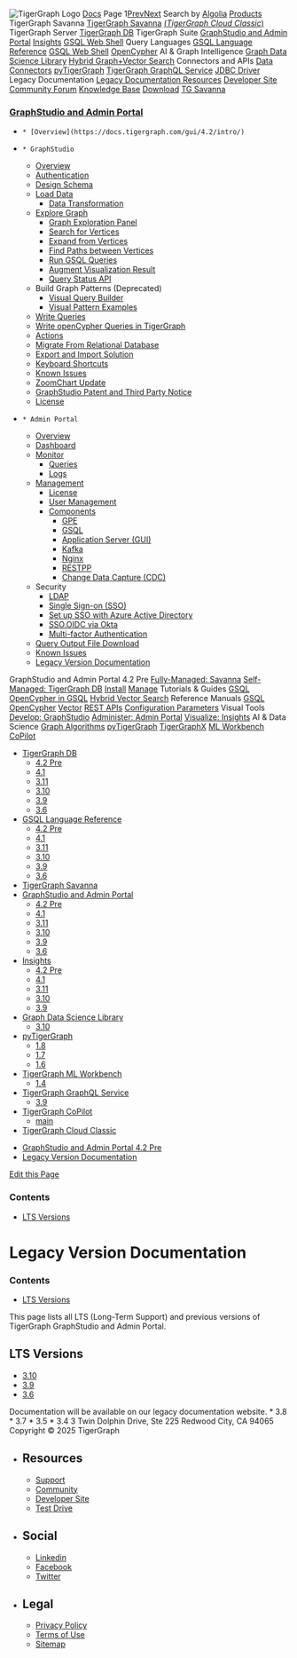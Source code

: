 ![TigerGraph Logo](https://www.tigergraph.com/wp-content/uploads/2020/05/TG_LOGO.svg) [Docs](https://docs.tigergraph.com/home)
Page 1[Prev](https://docs.tigergraph.com/gui/4.2/intro/legacy-tg-versions)[Next](https://docs.tigergraph.com/gui/4.2/intro/legacy-tg-versions)
Search by [Algolia](https://www.algolia.com/docsearch)
[Products](https://docs.tigergraph.com/gui/4.2/intro/legacy-tg-versions)
TigerGraph Savanna
[TigerGraph Savanna](https://docs.tigergraph.com/savanna/main/overview/) [(_TigerGraph Cloud Classic_)](https://docs.tigergraph.com/cloud/main/start/overview)
TigerGraph Server
[TigerGraph DB](https://docs.tigergraph.com/tigergraph-server/4.2/intro/)
TigerGraph Suite
[GraphStudio and Admin Portal](https://docs.tigergraph.com/gui/4.2/intro/) [Insights](https://docs.tigergraph.com/insights/4.2/intro/) [GSQL Web Shell](https://docs.tigergraph.com/tigergraph-server/current/gsql-shell/web)
Query Languages
[GSQL Language Reference](https://docs.tigergraph.com/gsql-ref/4.2/intro/) [GSQL Web Shell](https://docs.tigergraph.com/tigergraph-server/current/gsql-shell/web) [OpenCypher](https://docs.tigergraph.com/gsql-ref/current/opencypher-in-gsql)
AI & Graph Intelligence
[Graph Data Science Library](https://docs.tigergraph.com/graph-ml/3.10/intro/) [Hybrid Graph+Vector Search](https://docs.tigergraph.com/gsql-ref/current/vector/)
Connectors and APIs
[Data Connectors](https://docs.tigergraph.com/tigergraph-server/current/data-loading) [pyTigerGraph](https://docs.tigergraph.com/pytigergraph/1.8/intro/) [TigerGraph GraphQL Service](https://docs.tigergraph.com/graphql/3.9/) [JDBC Driver](https://github.com/tigergraph/ecosys/tree/master/tools/etl/tg-jdbc-driver)
Legacy Documentation
[ Legacy Documentation ](https://docs-legacy.tigergraph.com)
[Resources](https://docs.tigergraph.com/gui/4.2/intro/legacy-tg-versions)
[Developer Site](https://dev.tigergraph.com/) [Community Forum](https://community.tigergraph.com/) [Knowledge Base](https://tigergraph.freshdesk.com/support/solutions)
[Download](https://dl.tigergraph.com)
[ TG Savanna](https://savanna.tgcloud.io)
### [GraphStudio and Admin Portal](https://docs.tigergraph.com/gui/4.2/intro/)
  *     * [Overview](https://docs.tigergraph.com/gui/4.2/intro/)
  *     * GraphStudio
      * [Overview](https://docs.tigergraph.com/gui/4.2/graphstudio/overview)
      * [Authentication](https://docs.tigergraph.com/gui/4.2/graphstudio/user-access-management)
      * [Design Schema](https://docs.tigergraph.com/gui/4.2/graphstudio/design-schema)
      * [Load Data](https://docs.tigergraph.com/gui/4.2/graphstudio/load-data)
        * [Data Transformation](https://docs.tigergraph.com/gui/4.2/graphstudio/data-transformation)
      * [Explore Graph](https://docs.tigergraph.com/gui/4.2/graphstudio/explore-graph/README)
        * [Graph Exploration Panel](https://docs.tigergraph.com/gui/4.2/graphstudio/explore-graph/graph-exploration-panel)
        * [Search for Vertices](https://docs.tigergraph.com/gui/4.2/graphstudio/explore-graph/search-for-vertices)
        * [Expand from Vertices](https://docs.tigergraph.com/gui/4.2/graphstudio/explore-graph/expand-from-vertices)
        * [Find Paths between Vertices](https://docs.tigergraph.com/gui/4.2/graphstudio/explore-graph/find-paths-between-vertices)
        * [Run GSQL Queries](https://docs.tigergraph.com/gui/4.2/graphstudio/explore-graph/run-gsql-queries)
        * [Augment Visualization Result](https://docs.tigergraph.com/gui/4.2/graphstudio/explore-graph/augment-visualization-result)
        * [Query Status API](https://docs.tigergraph.com/gui/4.2/graphstudio/explore-graph/query-status-api)
      * Build Graph Patterns (Deprecated)
        * [Visual Query Builder](https://docs.tigergraph.com/gui/4.2/graphstudio/build-graph-patterns/visual-query-builder-overview)
        * [Visual Pattern Examples](https://docs.tigergraph.com/gui/4.2/graphstudio/build-graph-patterns/visual-pattern-examples)
      * [Write Queries](https://docs.tigergraph.com/gui/4.2/graphstudio/write-queries)
      * [Write openCypher Queries in TigerGraph](https://docs.tigergraph.com/gui/4.2/graphstudio/write-open-cypher-queries-in-tigergraph)
      * [Actions](https://docs.tigergraph.com/gui/4.2/graphstudio/actions)
      * [Migrate From Relational Database](https://docs.tigergraph.com/gui/4.2/graphstudio/migrate-from-relational-database)
      * [Export and Import Solution](https://docs.tigergraph.com/gui/4.2/graphstudio/export-and-import-solution)
      * [Keyboard Shortcuts](https://docs.tigergraph.com/gui/4.2/graphstudio/keyboard-shortcuts)
      * [Known Issues](https://docs.tigergraph.com/gui/4.2/graphstudio/known-issues)
      * [ZoomChart Update](https://docs.tigergraph.com/gui/4.2/graphstudio/graphstudio-zoomchart-update)
      * [GraphStudio Patent and Third Party Notice](https://docs.tigergraph.com/gui/4.2/graphstudio/patent-and-third-party-notice)
      * [License](https://docs.tigergraph.com/gui/4.2/graphstudio/license)
  *     * Admin Portal
      * [Overview](https://docs.tigergraph.com/gui/4.2/admin-portal/overview)
      * [Dashboard](https://docs.tigergraph.com/gui/4.2/admin-portal/dashboard)
      * [Monitor](https://docs.tigergraph.com/gui/4.2/admin-portal/monitoring/README)
        * [Queries](https://docs.tigergraph.com/gui/4.2/admin-portal/monitoring/queries)
        * [Logs](https://docs.tigergraph.com/gui/4.2/admin-portal/monitoring/log-viewer)
      * [Management](https://docs.tigergraph.com/gui/4.2/admin-portal/management/README)
        * [License](https://docs.tigergraph.com/gui/4.2/admin-portal/management/license)
        * [User Management](https://docs.tigergraph.com/gui/4.2/admin-portal/management/user-management)
        * [Components](https://docs.tigergraph.com/gui/4.2/admin-portal/components/README)
          * [GPE](https://docs.tigergraph.com/gui/4.2/admin-portal/components/gpe)
          * [GSQL](https://docs.tigergraph.com/gui/4.2/admin-portal/components/gsql)
          * [Application Server (GUI)](https://docs.tigergraph.com/gui/4.2/admin-portal/components/gui)
          * [Kafka](https://docs.tigergraph.com/gui/4.2/admin-portal/components/kafka)
          * [Nginx](https://docs.tigergraph.com/gui/4.2/admin-portal/components/nginx)
          * [RESTPP](https://docs.tigergraph.com/gui/4.2/admin-portal/components/restpp)
          * [Change Data Capture (CDC)](https://docs.tigergraph.com/gui/4.2/admin-portal/components/cdc)
      * Security
        * [LDAP](https://docs.tigergraph.com/gui/4.2/admin-portal/security/ldap)
        * [Single Sign-on (SSO)](https://docs.tigergraph.com/gui/4.2/admin-portal/security/sso)
        * [Set up SSO with Azure Active Directory](https://docs.tigergraph.com/gui/4.2/admin-portal/security/sso-aad)
        * [SSO.OIDC via Okta](https://docs.tigergraph.com/gui/4.2/admin-portal/security/sso-oidc-okta)
        * [Multi-factor Authentication](https://docs.tigergraph.com/gui/4.2/admin-portal/security/mfa)
      * [Query Output File Download](https://docs.tigergraph.com/gui/4.2/admin-portal/gsql-output-file)
      * [Known Issues](https://docs.tigergraph.com/gui/4.2/admin-portal/known-issues)
    * [Legacy Version Documentation](https://docs.tigergraph.com/gui/4.2/intro/legacy-tg-versions)


GraphStudio and Admin Portal 4.2 Pre
[Fully-Managed: Savanna](https://docs.tigergraph.com/savanna/main/overview/)
[Self-Managed: TigerGraph DB](https://docs.tigergraph.com/tigergraph-server/4.2/intro/)
[Install](https://docs.tigergraph.com/tigergraph-server/current/getting-started/) [Manage](https://docs.tigergraph.com/tigergraph-server/current/system-management/)
Tutorials & Guides
[GSQL](https://github.com/tigergraph/ecosys/blob/master/tutorials/GSQL.md) [OpenCypher in GSQL](https://github.com/tigergraph/ecosys/blob/master/tutorials/Cypher.md) [Hybrid Vector Search](https://github.com/tigergraph/ecosys/blob/master/tutorials/VectorSearch.md)
Reference Manuals
[GSQL](https://docs.tigergraph.com/gsql-ref/4.2/intro/) [OpenCypher](https://docs.tigergraph.com/gsql-ref/current/opencypher-in-gsql/) [Vector](https://docs.tigergraph.com/gsql-ref/current/vector/) [REST APIs](https://docs.tigergraph.com/tigergraph-server/current/api/) [Configuration Parameters](https://docs.tigergraph.com/tigergraph-server/current/reference/configuration-parameters)
Visual Tools
[Develop: GraphStudio](https://docs.tigergraph.com/gui/4.2/intro/) [Administer: Admin Portal](https://docs.tigergraph.com/gui/4.2/intro/) [Visualize: Insights](https://docs.tigergraph.com/insights/4.2/intro/)
AI & Data Science
[Graph Algorithms](https://docs.tigergraph.com/graph-ml/3.10/intro/) [pyTigerGraph](https://docs.tigergraph.com/pytigergraph/1.8/intro/) [TigerGraphX](https://github.com/tigergraph/ecosys/blob/master/tutorials/TigerGraphX.md) [ML Workbench](https://docs.tigergraph.com/ml-workbench/1.4/intro/) [CoPilot](https://docs.tigergraph.com/tg-copilot/intro/)
  * [TigerGraph DB](https://docs.tigergraph.com/tigergraph-server/4.2/intro/)
    * [4.2 Pre](https://docs.tigergraph.com/tigergraph-server/4.2/intro/)
    * [4.1](https://docs.tigergraph.com/tigergraph-server/4.1/intro/)
    * [3.11](https://docs.tigergraph.com/tigergraph-server/3.11/intro/)
    * [3.10](https://docs.tigergraph.com/tigergraph-server/3.10/intro/)
    * [3.9](https://docs.tigergraph.com/tigergraph-server/3.9/intro/)
    * [3.6](https://docs.tigergraph.com/tigergraph-server/3.6/intro/)
  * [GSQL Language Reference](https://docs.tigergraph.com/gsql-ref/4.2/intro/)
    * [4.2 Pre](https://docs.tigergraph.com/gsql-ref/4.2/intro/)
    * [4.1](https://docs.tigergraph.com/gsql-ref/4.1/intro/)
    * [3.11](https://docs.tigergraph.com/gsql-ref/3.11/intro/)
    * [3.10](https://docs.tigergraph.com/gsql-ref/3.10/intro/)
    * [3.9](https://docs.tigergraph.com/gsql-ref/3.9/intro/)
    * [3.6](https://docs.tigergraph.com/gsql-ref/3.6/intro/intro)
  * [TigerGraph Savanna](https://docs.tigergraph.com/savanna/main/overview/)
  * [GraphStudio and Admin Portal](https://docs.tigergraph.com/gui/4.2/intro/)
    * [4.2 Pre](https://docs.tigergraph.com/gui/4.2/intro/)
    * [4.1](https://docs.tigergraph.com/gui/4.1/intro/)
    * [3.11](https://docs.tigergraph.com/gui/3.11/intro/)
    * [3.10](https://docs.tigergraph.com/gui/3.10/intro/)
    * [3.9](https://docs.tigergraph.com/gui/3.9/intro/)
    * [3.6](https://docs.tigergraph.com/gui/3.6/graphstudio/overview)
  * [Insights](https://docs.tigergraph.com/insights/4.2/intro/)
    * [4.2 Pre](https://docs.tigergraph.com/insights/4.2/intro/)
    * [4.1](https://docs.tigergraph.com/insights/4.1/intro/)
    * [3.11](https://docs.tigergraph.com/insights/3.11/intro/)
    * [3.10](https://docs.tigergraph.com/insights/3.10/intro/)
    * [3.9](https://docs.tigergraph.com/insights/3.9/intro/)
  * [Graph Data Science Library](https://docs.tigergraph.com/graph-ml/3.10/intro/)
    * [3.10](https://docs.tigergraph.com/graph-ml/3.10/intro/)
  * [pyTigerGraph](https://docs.tigergraph.com/pytigergraph/1.8/intro/)
    * [1.8](https://docs.tigergraph.com/pytigergraph/1.8/intro/)
    * [1.7](https://docs.tigergraph.com/pytigergraph/1.7/intro/)
    * [1.6](https://docs.tigergraph.com/pytigergraph/1.6/intro/)
  * [TigerGraph ML Workbench](https://docs.tigergraph.com/ml-workbench/1.4/intro/)
    * [1.4](https://docs.tigergraph.com/ml-workbench/1.4/intro/)
  * [TigerGraph GraphQL Service](https://docs.tigergraph.com/graphql/3.9/)
    * [3.9](https://docs.tigergraph.com/graphql/3.9/)
  * [TigerGraph CoPilot](https://docs.tigergraph.com/tg-copilot/intro/)
    * [main](https://docs.tigergraph.com/tg-copilot/intro/)
  * [TigerGraph Cloud Classic](https://docs.tigergraph.com/cloud/main/start/overview)


[](https://docs.tigergraph.com/home/)
  * [GraphStudio and Admin Portal 4.2 Pre](https://docs.tigergraph.com/gui/4.2/intro/)
  * [Legacy Version Documentation](https://docs.tigergraph.com/gui/4.2/intro/legacy-tg-versions)


[Edit this Page](https://github.com/tigergraph/gui-docs/edit/4.2/modules/intro/pages/legacy-tg-versions.adoc)
### Contents
  * [LTS Versions](https://docs.tigergraph.com/gui/4.2/intro/legacy-tg-versions#_lts_versions)


# Legacy Version Documentation
### Contents
  * [LTS Versions](https://docs.tigergraph.com/gui/4.2/intro/legacy-tg-versions#_lts_versions)


This page lists all LTS (Long-Term Support) and previous versions of TigerGraph GraphStudio and Admin Portal.
## [](https://docs.tigergraph.com/gui/4.2/intro/legacy-tg-versions#_lts_versions)LTS Versions
  * [3.10](https://docs.tigergraph.com/gui/3.10/intro/)
  * [3.9](https://docs.tigergraph.com/gui/3.9/intro/)
  * [3.6](https://docs.tigergraph.com/gui/3.6/graphstudio/overview)


Documentation will be available on our legacy documentation website. * 3.8 * 3.7 * 3.5 * 3.4
3 Twin Dolphin Drive, Ste 225 Redwood City, CA 94065 
Copyright © 2025 TigerGraph
  * ## Resources
    * [Support](https://www.tigergraph.com/support/)
    * [Community](https://community.tigergraph.com/)
    * [Developer Site](https://dev.tigergraph.com/)
    * [Test Drive](https://testdrive.tigergraph.com/)
  * ## Social
    * [Linkedin](https://www.linkedin.com/company/tigergraph/)
    * [Facebook](https://www.facebook.com/TigerGraphDB/)
    * [Twitter](https://twitter.com/tigergraphdb)
  * ## Legal
    * [Privacy Policy](https://www.tigergraph.com/privacy-policy/)
    * [Terms of Use](https://www.tigergraph.com/terms/)
    * [Sitemap](https://docs.tigergraph.com/sitemap.xml)


